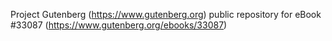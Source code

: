 Project Gutenberg (https://www.gutenberg.org) public repository for eBook #33087 (https://www.gutenberg.org/ebooks/33087)
